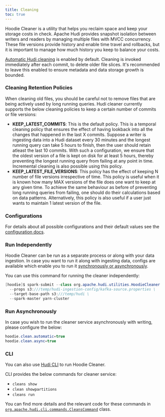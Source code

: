 ```yaml
---
title: Cleaning
toc: true
---
```


Hoodie Cleaner is a utility that helps you reclaim space and keep your storage costs in check. Apache Hudi provides 
snapshot isolation between writers and readers by managing multiple files with MVCC concurrency. These file versions 
provide history and enable time travel and rollbacks, but it is important to manage how much history you keep to balance your costs.

[Automatic Hudi cleaning](/docs/configurations/#hoodiecleanautomatic) is enabled by default. Cleaning is invoked immediately after
each commit, to delete older file slices. It's recommended to leave this enabled to ensure metadata and data storage growth is bounded. 

### Cleaning Retention Policies 
When cleaning old files, you should be careful not to remove files that are being actively used by long running queries.
Hudi cleaner currently supports the below cleaning policies to keep a certain number of commits or file versions:

- **KEEP_LATEST_COMMITS**: This is the default policy. This is a temporal cleaning policy that ensures the effect of 
having lookback into all the changes that happened in the last X commits. Suppose a writer is ingesting data 
into a Hudi dataset every 30 minutes and the longest running query can take 5 hours to finish, then the user should 
retain atleast the last 10 commits. With such a configuration, we ensure that the oldest version of a file is kept on 
disk for at least 5 hours, thereby preventing the longest running query from failing at any point in time. Incremental cleaning is also possible using this policy.
- **KEEP_LATEST_FILE_VERSIONS**: This policy has the effect of keeping N number of file versions irrespective of time. 
This policy is useful when it is known how many MAX versions of the file does one want to keep at any given time. 
To achieve the same behaviour as before of preventing long running queries from failing, one should do their calculations 
based on data patterns. Alternatively, this policy is also useful if a user just wants to maintain 1 latest version of the file.

### Configurations
For details about all possible configurations and their default values see the [configuration docs](https://hudi.apache.org/docs/configurations#Compaction-Configs).

### Run Independently
Hoodie Cleaner can be run as a separate process or along with your data ingestion. In case you want to run it along with 
ingesting data, configs are available which enable you to run it [synchronously or asynchronously](https://hudi.apache.org/docs/configurations#hoodiecleanasync).

You can use this command for running the cleaner independently:
```java
[hoodie]$ spark-submit --class org.apache.hudi.utilities.HoodieCleaner \
  --props s3:///temp/hudi-ingestion-config/kafka-source.properties \
  --target-base-path s3:///temp/hudi \
  --spark-master yarn-cluster
```

### Run Asynchronously
In case you wish to run the cleaner service asynchronously with writing, please configure the below:
```java
hoodie.clean.automatic=true
hoodie.clean.async=true
```

### CLI
You can also use [Hudi CLI](/docs/cli) to run Hoodie Cleaner.

CLI provides the below commands for cleaner service:
- `cleans show`
- `clean showpartitions`
- `cleans run`

You can find more details and the relevant code for these commands in [`org.apache.hudi.cli.commands.CleansCommand`](https://github.com/apache/hudi/blob/master/hudi-cli/src/main/java/org/apache/hudi/cli/commands/CleansCommand.java) class. 
